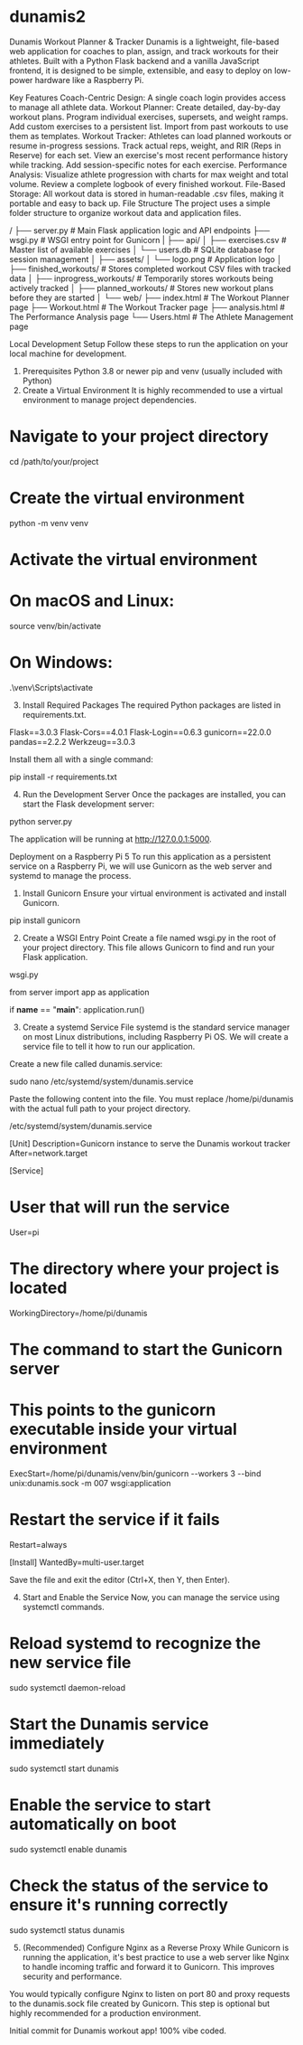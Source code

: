 # dunamis2

Dunamis Workout Planner & Tracker
Dunamis is a lightweight, file-based web application for coaches to plan, assign, and track workouts for their athletes. Built with a Python Flask backend and a vanilla JavaScript frontend, it is designed to be simple, extensible, and easy to deploy on low-power hardware like a Raspberry Pi.

Key Features
Coach-Centric Design: A single coach login provides access to manage all athlete data.
Workout Planner:
Create detailed, day-by-day workout plans.
Program individual exercises, supersets, and weight ramps.
Add custom exercises to a persistent list.
Import from past workouts to use them as templates.
Workout Tracker:
Athletes can load planned workouts or resume in-progress sessions.
Track actual reps, weight, and RIR (Reps in Reserve) for each set.
View an exercise's most recent performance history while tracking.
Add session-specific notes for each exercise.
Performance Analysis:
Visualize athlete progression with charts for max weight and total volume.
Review a complete logbook of every finished workout.
File-Based Storage: All workout data is stored in human-readable .csv files, making it portable and easy to back up.
File Structure
The project uses a simple folder structure to organize workout data and application files.

/
├── server.py               # Main Flask application logic and API endpoints
├── wsgi.py                 # WSGI entry point for Gunicorn
|
├── api/
│   ├── exercises.csv       # Master list of available exercises
│   └── users.db            # SQLite database for session management
│
├── assets/
│   └── logo.png            # Application logo
│
├── finished_workouts/      # Stores completed workout CSV files with tracked data
│
├── inprogress_workouts/    # Temporarily stores workouts being actively tracked
│
├── planned_workouts/       # Stores new workout plans before they are started
│
└── web/
    ├── index.html          # The Workout Planner page
    ├── Workout.html        # The Workout Tracker page
    ├── analysis.html       # The Performance Analysis page
    └── Users.html          # The Athlete Management page

Local Development Setup
Follow these steps to run the application on your local machine for development.

1. Prerequisites
Python 3.8 or newer
pip and venv (usually included with Python)
2. Create a Virtual Environment
It is highly recommended to use a virtual environment to manage project dependencies.

# Navigate to your project directory
cd /path/to/your/project

# Create the virtual environment
python -m venv venv

# Activate the virtual environment
# On macOS and Linux:
source venv/bin/activate
# On Windows:
.\\venv\\Scripts\\activate

3. Install Required Packages
The required Python packages are listed in requirements.txt.

Flask==3.0.3
Flask-Cors==4.0.1
Flask-Login==0.6.3
gunicorn==22.0.0
pandas==2.2.2
Werkzeug==3.0.3

Install them all with a single command:

pip install -r requirements.txt

4. Run the Development Server
Once the packages are installed, you can start the Flask development server:

python server.py

The application will be running at http://127.0.0.1:5000.

Deployment on a Raspberry Pi 5
To run this application as a persistent service on a Raspberry Pi, we will use Gunicorn as the web server and systemd to manage the process.

1. Install Gunicorn
Ensure your virtual environment is activated and install Gunicorn.

pip install gunicorn

2. Create a WSGI Entry Point
Create a file named wsgi.py in the root of your project directory. This file allows Gunicorn to find and run your Flask application.

wsgi.py

from server import app as application

if __name__ == "__main__":
    application.run()

3. Create a systemd Service File
systemd is the standard service manager on most Linux distributions, including Raspberry Pi OS. We will create a service file to tell it how to run our application.

Create a new file called dunamis.service:

sudo nano /etc/systemd/system/dunamis.service

Paste the following content into the file. You must replace /home/pi/dunamis with the actual full path to your project directory.

/etc/systemd/system/dunamis.service

[Unit]
Description=Gunicorn instance to serve the Dunamis workout tracker
After=network.target

[Service]
# User that will run the service
User=pi

# The directory where your project is located
WorkingDirectory=/home/pi/dunamis

# The command to start the Gunicorn server
# This points to the gunicorn executable inside your virtual environment
ExecStart=/home/pi/dunamis/venv/bin/gunicorn --workers 3 --bind unix:dunamis.sock -m 007 wsgi:application

# Restart the service if it fails
Restart=always

[Install]
WantedBy=multi-user.target

Save the file and exit the editor (Ctrl+X, then Y, then Enter).

4. Start and Enable the Service
Now, you can manage the service using systemctl commands.

# Reload systemd to recognize the new service file
sudo systemctl daemon-reload

# Start the Dunamis service immediately
sudo systemctl start dunamis

# Enable the service to start automatically on boot
sudo systemctl enable dunamis

# Check the status of the service to ensure it's running correctly
sudo systemctl status dunamis

5. (Recommended) Configure Nginx as a Reverse Proxy
While Gunicorn is running the application, it's best practice to use a web server like Nginx to handle incoming traffic and forward it to Gunicorn. This improves security and performance.

You would typically configure Nginx to listen on port 80 and proxy requests to the dunamis.sock file created by Gunicorn. This step is optional but highly recommended for a production environment.




Initial commit for Dunamis workout app! 100% vibe coded. 
